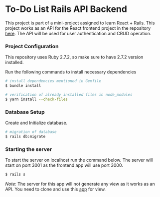 # To-Do List Rails API Backend

This project is part of a mini-project assigned to learn React + Rails. This project works as an API for the React frontend project in the repository [here](https://github.com/kishan-aghera/todo-list-frontend). The API will be used for user authentication and CRUD operation.

### Project Configuration

This repository uses Ruby 2.7.2, so make sure to have 2.7.2 version installed.

Run the following commands to install necessary dependencies
```bash
# install dependencies mentioned in Gemfile
$ bundle install

# verification of already installed files in node_modules
$ yarn install --check-files
```

### Database Setup
Create and Initialize database.
```bash
# migration of database
$ rails db:migrate
```

### Starting the server
To start the server on localhost run the command below. The server will start on port 3001 as the frontend app will use port 3000.
```bash
$ rails s
```

*Note*: The server for this app will not generate any view as it works as an API. You need to clone and use this [app](https://github.com/kishan-aghera/todo-list-frontend) for view.
